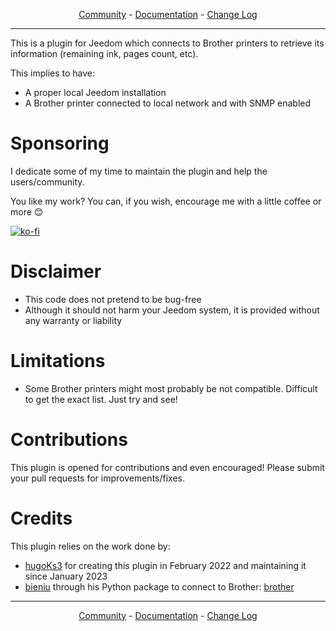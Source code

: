 <p align="center">
<a href="https://community.jeedom.com/tag/plugin-brother">Community</a> -
<a href="https://docs.bad.wf/fr_FR/brother/dev/index">Documentation</a> -
<a href="https://docs.bad.wf/fr_FR/brother/dev/changelog">Change Log</a>
</p>

__________________

This is a plugin for Jeedom which connects to Brother printers to retrieve its information (remaining ink, pages count, etc).

This implies to have:
- A proper local Jeedom installation
- A Brother printer connected to local network and with SNMP enabled

# Sponsoring
I dedicate some of my time to maintain the plugin and help the users/community.

You like my work? You can, if you wish, encourage me with a little coffee or more 😊

[![ko-fi](https://ko-fi.com/img/githubbutton_sm.svg)](https://ko-fi.com/H2H4QOAUG)

# Disclaimer
- This code does not pretend to be bug-free
- Although it should not harm your Jeedom system, it is provided without any warranty or liability

# Limitations
- Some Brother printers might most probably be not compatible. Difficult to get the exact list. Just try and see!

# Contributions
This plugin is opened for contributions and even encouraged! Please submit your pull requests for improvements/fixes.

# Credits
This plugin relies on the work done by:
- [hugoKs3](https://github.com/hugoKs3) for creating this plugin in February 2022 and maintaining it since January 2023
- [bieniu](https://github.com/bieniu) through his Python package to connect to Brother: [brother](https://github.com/bieniu/brother)

__________________

<p align="center">
<a href="https://community.jeedom.com/tag/plugin-brother">Community</a> -
<a href="https://docs.bad.wf/fr_FR/brother/dev/index">Documentation</a> -
<a href="https://docs.bad.wf/fr_FR/brother/dev/changelog">Change Log</a>
</p>

